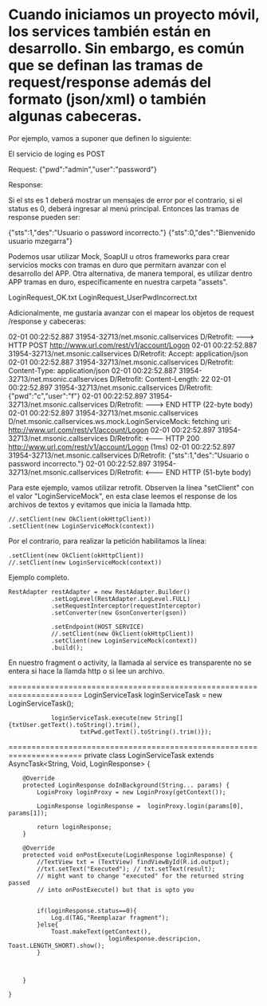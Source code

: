 # Cuando iniciamos un proyecto móvil, los services también están en desarrollo. Sin embargo, es común que se definan las tramas de request/response además del formato (json/xml) o también algunas cabeceras.

Por ejemplo, vamos a suponer que definen lo siguiente:

El servicio de loging es POST

Request:
{"pwd":"admin","user":"password"}

Response:

Si el sts es 1 deberá mostrar un mensajes de error por el contrario, si el status es 0, deberá ingresar al menú principal. Entonces las tramas de response pueden ser:


{"sts":1,"des":"Usuario o password incorrecto."}
{"sts":0,"des":"Bienvenido usuario mzegarra"}

Podemos usar utilizar Mock, SoapUI u otros frameworks para crear servicios mocks con tramas en duro que permitarn avanzar con el desarrollo del APP. Otra alternativa, de manera temporal, es utilizar dentro APP tramas en duro, específicamente en nuestra carpeta "assets".

LoginRequest_OK.txt
LoginRequest_UserPwdIncorrect.txt

Adicionalmente, me gustaría avanzar con el mapear los objetos de request /response y cabeceras:

02-01 00:22:52.887 31954-32713/net.msonic.callservices D/Retrofit: ---> HTTP POST http://www.url.com/rest/v1/account/Logon
02-01 00:22:52.887 31954-32713/net.msonic.callservices D/Retrofit: Accept: application/json
02-01 00:22:52.887 31954-32713/net.msonic.callservices D/Retrofit: Content-Type: application/json
02-01 00:22:52.887 31954-32713/net.msonic.callservices D/Retrofit: Content-Length: 22
02-01 00:22:52.897 31954-32713/net.msonic.callservices D/Retrofit: {"pwd":"c","user":"f"}
02-01 00:22:52.897 31954-32713/net.msonic.callservices D/Retrofit: ---> END HTTP (22-byte body)
02-01 00:22:52.897 31954-32713/net.msonic.callservices D/net.msonic.callservices.ws.mock.LoginServiceMock: fetching uri: http://www.url.com/rest/v1/account/Logon
02-01 00:22:52.897 31954-32713/net.msonic.callservices D/Retrofit: <--- HTTP 200 http://www.url.com/rest/v1/account/Logon (1ms)
02-01 00:22:52.897 31954-32713/net.msonic.callservices D/Retrofit: ﻿{"sts":1,"des":"Usuario o password incorrecto."}
02-01 00:22:52.897 31954-32713/net.msonic.callservices D/Retrofit: <--- END HTTP (51-byte body)

Para este ejemplo, vamos utilizar retrofit. Observen la línea "setClient" con el valor "LoginServiceMock", en esta clase leemos el response de los archivos de textos y evitamos que inicia la llamada http. 
	
	//.setClient(new OkClient(okHttpClient))
    .setClient(new LoginServiceMock(context))


Por el contrario, para realizar la petición habilitamos la línea:

	.setClient(new OkClient(okHttpClient))
    //.setClient(new LoginServiceMock(context))


Ejemplo completo.

    RestAdapter restAdapter = new RestAdapter.Builder()
                .setLogLevel(RestAdapter.LogLevel.FULL)
                .setRequestInterceptor(requestInterceptor)
                .setConverter(new GsonConverter(gson))

                .setEndpoint(HOST_SERVICE)
                //.setClient(new OkClient(okHttpClient))
                .setClient(new LoginServiceMock(context))
                .build();

En nuestro fragment o activity, la llamada al service es transparente no se entera si hace la llamda http o si lee un archivo.


======================================================================
 LoginServiceTask loginServiceTask = new LoginServiceTask();

                loginServiceTask.execute(new String[]{txtUser.getText().toString().trim(),
                        txtPwd.getText().toString().trim()});


======================================================================
    private class LoginServiceTask extends AsyncTask<String, Void, LoginResponse> {


        @Override
        protected LoginResponse doInBackground(String... params) {
            LoginProxy loginProxy = new LoginProxy(getContext());

            LoginResponse loginResponse =  loginProxy.login(params[0], params[1]);

            return loginResponse;
        }

        @Override
        protected void onPostExecute(LoginResponse loginResponse) {
            //TextView txt = (TextView) findViewById(R.id.output);
            //txt.setText("Executed"); // txt.setText(result);
            // might want to change "executed" for the returned string passed
            // into onPostExecute() but that is upto you


            if(loginResponse.status==0){
                Log.d(TAG,"Reemplazar fragment");
            }else{
                Toast.makeText(getContext(),
                                loginResponse.descripcion, Toast.LENGTH_SHORT).show();
            }



        }

    }
